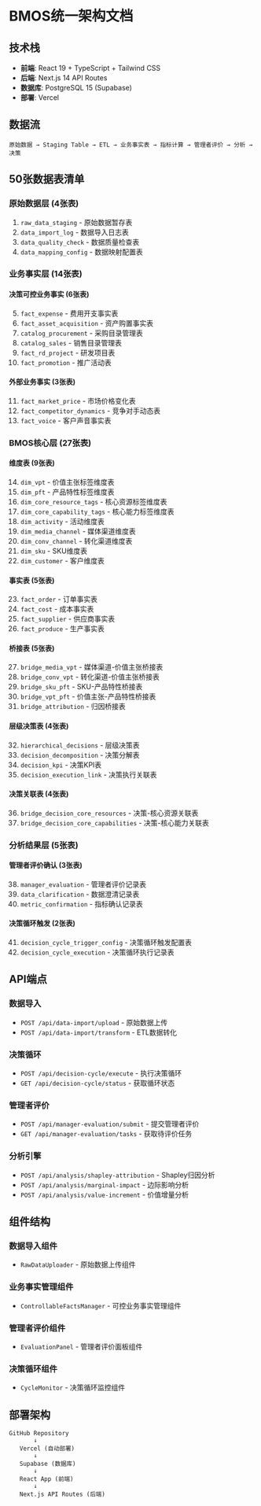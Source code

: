 # BMOS统一架构文档

## 技术栈

- **前端**: React 19 + TypeScript + Tailwind CSS
- **后端**: Next.js 14 API Routes
- **数据库**: PostgreSQL 15 (Supabase)
- **部署**: Vercel

## 数据流

```
原始数据 → Staging Table → ETL → 业务事实表 → 指标计算 → 管理者评价 → 分析 → 决策
```

## 50张数据表清单

### 原始数据层 (4张表)
1. `raw_data_staging` - 原始数据暂存表
2. `data_import_log` - 数据导入日志表
3. `data_quality_check` - 数据质量检查表
4. `data_mapping_config` - 数据映射配置表

### 业务事实层 (14张表)
#### 决策可控业务事实 (6张表)
5. `fact_expense` - 费用开支事实表
6. `fact_asset_acquisition` - 资产购置事实表
7. `catalog_procurement` - 采购目录管理表
8. `catalog_sales` - 销售目录管理表
9. `fact_rd_project` - 研发项目表
10. `fact_promotion` - 推广活动表

#### 外部业务事实 (3张表)
11. `fact_market_price` - 市场价格变化表
12. `fact_competitor_dynamics` - 竞争对手动态表
13. `fact_voice` - 客户声音事实表

### BMOS核心层 (27张表)
#### 维度表 (9张表)
14. `dim_vpt` - 价值主张标签维度表
15. `dim_pft` - 产品特性标签维度表
16. `dim_core_resource_tags` - 核心资源标签维度表
17. `dim_core_capability_tags` - 核心能力标签维度表
18. `dim_activity` - 活动维度表
19. `dim_media_channel` - 媒体渠道维度表
20. `dim_conv_channel` - 转化渠道维度表
21. `dim_sku` - SKU维度表
22. `dim_customer` - 客户维度表

#### 事实表 (5张表)
23. `fact_order` - 订单事实表
24. `fact_cost` - 成本事实表
25. `fact_supplier` - 供应商事实表
26. `fact_produce` - 生产事实表

#### 桥接表 (5张表)
27. `bridge_media_vpt` - 媒体渠道-价值主张桥接表
28. `bridge_conv_vpt` - 转化渠道-价值主张桥接表
29. `bridge_sku_pft` - SKU-产品特性桥接表
30. `bridge_vpt_pft` - 价值主张-产品特性桥接表
31. `bridge_attribution` - 归因桥接表

#### 层级决策表 (4张表)
32. `hierarchical_decisions` - 层级决策表
33. `decision_decomposition` - 决策分解表
34. `decision_kpi` - 决策KPI表
35. `decision_execution_link` - 决策执行关联表

#### 决策关联表 (4张表)
36. `bridge_decision_core_resources` - 决策-核心资源关联表
37. `bridge_decision_core_capabilities` - 决策-核心能力关联表

### 分析结果层 (5张表)
#### 管理者评价确认 (3张表)
38. `manager_evaluation` - 管理者评价记录表
39. `data_clarification` - 数据澄清记录表
40. `metric_confirmation` - 指标确认记录表

#### 决策循环触发 (2张表)
41. `decision_cycle_trigger_config` - 决策循环触发配置表
42. `decision_cycle_execution` - 决策循环执行记录表

## API端点

### 数据导入
- `POST /api/data-import/upload` - 原始数据上传
- `POST /api/data-import/transform` - ETL数据转化

### 决策循环
- `POST /api/decision-cycle/execute` - 执行决策循环
- `GET /api/decision-cycle/status` - 获取循环状态

### 管理者评价
- `POST /api/manager-evaluation/submit` - 提交管理者评价
- `GET /api/manager-evaluation/tasks` - 获取待评价任务

### 分析引擎
- `POST /api/analysis/shapley-attribution` - Shapley归因分析
- `POST /api/analysis/marginal-impact` - 边际影响分析
- `POST /api/analysis/value-increment` - 价值增量分析

## 组件结构

### 数据导入组件
- `RawDataUploader` - 原始数据上传组件

### 业务事实管理组件
- `ControllableFactsManager` - 可控业务事实管理组件

### 管理者评价组件
- `EvaluationPanel` - 管理者评价面板组件

### 决策循环组件
- `CycleMonitor` - 决策循环监控组件

## 部署架构

```
GitHub Repository
       ↓
   Vercel (自动部署)
       ↓
   Supabase (数据库)
       ↓
   React App (前端)
       ↓
   Next.js API Routes (后端)
```
